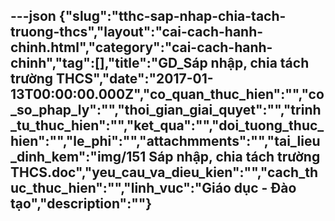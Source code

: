 ---json
{"slug":"tthc-sap-nhap-chia-tach-truong-thcs","layout":"cai-cach-hanh-chinh.html","category":"cai-cach-hanh-chinh","tag":[],"title":"GD_Sáp nhập, chia tách  trường THCS","date":"2017-01-13T00:00:00.000Z","co_quan_thuc_hien":"","co_so_phap_ly":"","thoi_gian_giai_quyet":"","trinh_tu_thuc_hien":"","ket_qua":"","doi_tuong_thuc_hien":"","le_phi":"","attachmments":"","tai_lieu_dinh_kem":"img/151 Sáp nhập, chia tách  trường THCS.doc","yeu_cau_va_dieu_kien":"","cach_thuc_thuc_hien":"","linh_vuc":"Giáo dục - Đào tạo","description":""}
---
